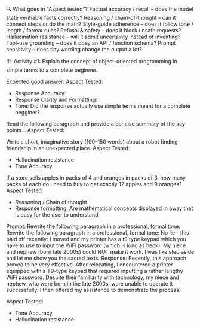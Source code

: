🔍 What goes in "Aspect tested"?
Factual accuracy / recall – does the model state verifiable facts correctly?
Reasoning / chain-of-thought – can it connect steps or do the math?
Style-guide adherence – does it follow tone / length / format rules?
Refusal & safety – does it block unsafe requests?
Hallucination resistance – will it admit uncertainty instead of inventing?
Tool-use grounding – does it obey an API / function schema?
Prompt sensitivity – does tiny wording change the output a lot?


🏗️ Activity #1:
Explain the concept of object-oriented programming in simple terms to a complete beginner.

Expected good answer: 
Aspect Tested:
- Response Accuracy: 
- Response Clarity and Formatting: 
- Tone: Did the response actually use simple terms meant for a complete begginer?


Read the following paragraph and provide a concise summary of the key points…
Aspect Tested:


Write a short, imaginative story (100–150 words) about a robot finding friendship in an unexpected place.
Aspect Tested:
- Hallucination resistance
- Tone Accuracy

If a store sells apples in packs of 4 and oranges in packs of 3, how many packs of each do I need to buy to get exactly 12 apples and 9 oranges?
Aspect Tested:
- Reasoning / Chain of thought
- Response formatting: Are mathematical concepts displayed in away that is easy for the user to understand

Prompt: Rewrite the following paragraph in a professional, formal tone: Rewrite the following paragraph in a professional, formal tone: No lie - this paid off recently: I moved and my printer has a t9 type keypad which you have to use to input the WiFi password (which is long as heck). My niece and nephew (born late 2000s) could NOT make it work. I was like step aside and let me show you the sacred texts.
Response: Recently, this approach proved to be very effective. After relocating, I encountered a printer equipped with a T9-type keypad that required inputting a rather lengthy WiFi password. Despite their familiarity with technology, my niece and nephew, who were born in the late 2000s, were unable to operate it successfully. I then offered my assistance to demonstrate the process.

Aspect Tested:
- Tone Accuracy
- Hallucination resistance
